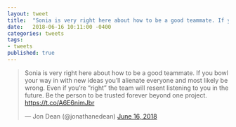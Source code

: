 ```yaml
---
layout: tweet
title:  "Sonia is very right here about how to be a good teammate. If you bowl your way in with new ideas you’ll alienate everyone and most likely be wrong. Even if you’re “right” the team will resent listening to you in the future. Be the person to be trusted forever beyond one project."
date:   2018-06-16 10:11:00 -0400
categories: tweets
tags:
- tweets
published: true
---
```

<blockquote class="twitter-tweet" data-lang="en"><p lang="en" dir="ltr">Sonia is very right here about how to be a good teammate. If you bowl your way in with new ideas you’ll alienate everyone and most likely be wrong. Even if you’re “right” the team will resent listening to you in the future. Be the person to be trusted forever beyond one project. <a href="https://t.co/A6E6nimJbr">https://t.co/A6E6nimJbr</a></p>&mdash; Jon Dean (@jonathanedean) <a href="https://twitter.com/jonathanedean/status/1007989112438247424?ref_src=twsrc%5Etfw">June 16, 2018</a></blockquote>
<script async src="https://platform.twitter.com/widgets.js" charset="utf-8"></script>


